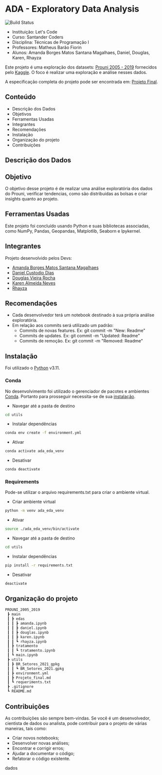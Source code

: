 # ADA - Exploratory Data Analysis
![Build Status](https://travis-ci.org/joemccann/dillinger.svg?branch=master)

- Instituição: Let's Code
- Curso: Santander Coders
- Disciplina: Técnicas de Programação I
- Professores: Matheus Barão Fiorin
- Alunos: Amanda Borges Matos Santana Magalhaes, Daniel, Douglas, Karen, Rhayza

Este projeto é uma exploração dos datasets: [Prouni 2005 - 2019](https://www.kaggle.com/datasets/georgescutelnicu/top-100-popular-movies-from-2003-to-2022-imdb) fornecidos pelo [Kaggle](https://www.kaggle.com/). O foco é realizar uma exploração e análise nesses dados.

A especificação completa do projeto pode ser encontrada em: [Projeto Final](https://github.com/DanielCustodioDias/Projeto_PROUNI/blob/main/utils/Projeto_final.md).

## Conteúdo

- Descrição dos Dados
- Objetivos
- Ferramentas Usadas
- Integrantes
- Recomendações
- Instalação
- Organização do projeto
- Contribuições

## Descrição dos Dados



## Objetivo

O objetivo desse projeto é de realizar uma análise exploratória dos dados do Prouni, verificar tendencias, como são distribuidas as bolsas e criar insights quanto ao projeto.

## Ferramentas Usadas 
Este projeto foi concluído usando Python e suas bibliotecas associadas, como NumPy, Pandas, Geopandas, Matplotlib, Seaborn e Ipykernel.

## Integrantes
Projeto desenvolvido pelos Devs:

- [Amanda Borges Matos Santana Magalhaes](https://github.com/magalhaesaamanda)
- [Daniel Custodio Dias](https://github.com/danielcustodiodias)
- [Douglas Vieira Rocha](https://github.com/dogaVrocha)
- [Karen Almeida Neves](https://github.com/KarenAlmeida23)
- [Rhayza](https://github.com/MatBrands/)

## Recomendações
- Cada desenvolvedor terá um notebook destinado à sua própria análise exploratória.
- Em relação aos commits será utilizado um padrão:
    - Commits de novas features. Ex: git commit -m "New: Readme"
    - Commits de updates. Ex: git commit -m "Updated: Readme"
    - Commits de remoção. Ex: git commit -m "Removed: Readme"

## Instalação
Foi utilizado o [Python](https://www.python.org/) v3.11.

### Conda
No desenvolvimento foi utilizado o gerenciador de pacotes e ambientes [Conda](https://conda.io/). Portanto para prosseguir necessita-se de sua [instalação](https://conda.io/projects/conda/en/latest/user-guide/install/index.html).

- Navegar até a pasta de destino
```sh
cd utils
```

- Instalar dependências
```sh
conda env create -f environment.yml
```

- Ativar
```sh
conda activate ada_eda_venv
```

- Desativar
```sh
conda deactivate
```

### Requirements
Pode-se utilizar o arquivo requirements.txt para criar o ambiente virtual.

- Criar ambiente virtual
```sh
python -m venv ada_eda_venv
```

- Ativar
```sh
source ./ada_eda_venv/bin/activate
```

- Navegar até a pasta de destino
```sh
cd utils
```

- Instalar dependências
```sh
pip install -r requirements.txt
```

- Desativar
```sh
deactivate
```

## Organização do projeto
```sh
PROUNI_2005_2019
 ┣ main
 ┃ ┣ edas
 ┃ ┃ ┣ amanda.ipynb
 ┃ ┃ ┣ daniel.ipynb
 ┃ ┃ ┣ douglas.ipynb
 ┃ ┃ ┣ karen.ipynb
 ┃ ┃ ┗ rhayza.ipynb
 ┃ ┣ tratamento
 ┃ ┃ ┗ tratamento.ipynb
 ┃ ┗ main.ipynb
 ┣ utils
 ┃ ┣ BR_Setores_2021_gpkg
 ┃ ┃ ┗ BR_Setores_2021.gpkg
 ┃ ┣ environment.yml
 ┃ ┣ Projeto_final.md
 ┃ ┗ requeriments.txt
 ┣ .gitignore
 ┗ README.md
```

## Contribuições
As contribuições são sempre bem-vindas. Se você é um desenvolvedor, cientista de dados ou analista, pode contribuir para o projeto de várias maneiras, tais como:

- Criar novos notebooks;
- Desenvolver novas análises;
- Encontrar e corrigir erros;
- Ajudar a documentar o código;
- Refatorar o código existente.








dados